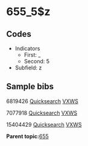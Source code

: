 # 655\_5$z

## Codes

-   Indicators
    -   First: \_
    -   Second: 5
-   Subfield: z

## Sample bibs

6819426 [Quicksearch](https://search.library.yale.edu/catalog/6819426) [VXWS](http://prodorbis.library.yale.edu:7014/vxws/GetHoldingsService?bibId=6819426)

7077918 [Quicksearch](https://search.library.yale.edu/catalog/7077918) [VXWS](http://prodorbis.library.yale.edu:7014/vxws/GetHoldingsService?bibId=7077918)

15404429 [Quicksearch](https://search.library.yale.edu/catalog/15404429) [VXWS](http://prodorbis.library.yale.edu:7014/vxws/GetHoldingsService?bibId=15404429)

**Parent topic:**[655](../../tags/655/655.md)

